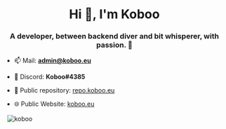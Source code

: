 <h1 align="center">Hi 👋, I'm Koboo</h1>
<h3 align="center">A developer, between backend diver and bit whisperer, with passion. 💙</h3>

- 📫 Mail: **[admin@koboo.eu](mailto://admin@koboo.eu)**

- 👾 Discord: **Koboo#4385**

- 🧰 Public repository: [repo.koboo.eu](https://repo.koboo.eu/)

- 🌐 Public Website: [koboo.eu](https://koboo.eu/)

<p>
  &nbsp;
  <img align="center" src="https://github-readme-stats.vercel.app/api?username=koboo&show_icons=true&locale=en&theme=dark" alt="koboo" />
</p>
